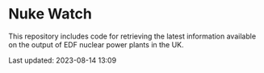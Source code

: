 # Nuke Watch

This repository includes code for retrieving the latest information available on the output of EDF nuclear power plants in the UK.

Last updated: 2023-08-14 13:09